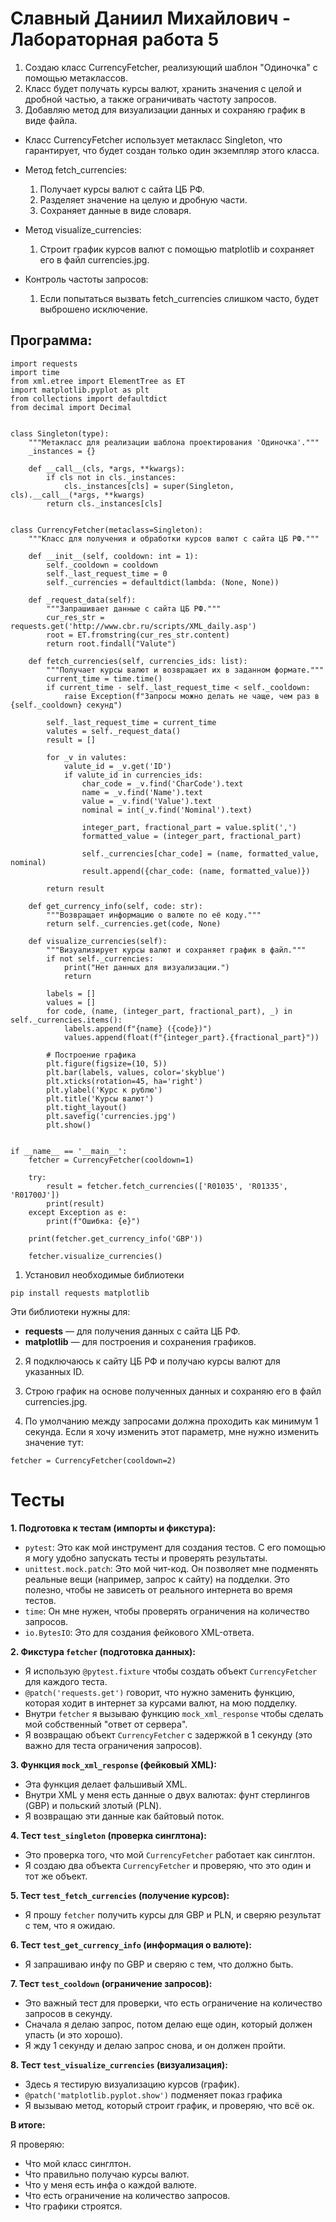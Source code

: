 # Славный Даниил Михайлович - Лабораторная работа 5

1. Создаю класс CurrencyFetcher, реализующий шаблон "Одиночка" с помощью метаклассов.
2. Класс будет получать курсы валют, хранить значения с целой и дробной частью, а также ограничивать частоту запросов.
3. Добавляю метод для визуализации данных и сохраняю график в виде файла.

* Класс CurrencyFetcher использует метакласс Singleton, что гарантирует, что будет создан только один экземпляр этого класса.
* Метод fetch_currencies:
  1. Получает курсы валют с сайта ЦБ РФ.
  2. Разделяет значение на целую и дробную части.
  3. Сохраняет данные в виде словаря.

* Метод visualize_currencies:
  1. Строит график курсов валют с помощью matplotlib и сохраняет его в файл currencies.jpg.

* Контроль частоты запросов:
  1. Если попытаться вызвать fetch_currencies слишком часто, будет выброшено исключение.

## Программа: 

```
import requests
import time
from xml.etree import ElementTree as ET
import matplotlib.pyplot as plt
from collections import defaultdict
from decimal import Decimal


class Singleton(type):
    """Метакласс для реализации шаблона проектирования 'Одиночка'."""
    _instances = {}

    def __call__(cls, *args, **kwargs):
        if cls not in cls._instances:
            cls._instances[cls] = super(Singleton, cls).__call__(*args, **kwargs)
        return cls._instances[cls]


class CurrencyFetcher(metaclass=Singleton):
    """Класс для получения и обработки курсов валют с сайта ЦБ РФ."""

    def __init__(self, cooldown: int = 1):
        self._cooldown = cooldown
        self._last_request_time = 0
        self._currencies = defaultdict(lambda: (None, None))
    
    def _request_data(self):
        """Запрашивает данные с сайта ЦБ РФ."""
        cur_res_str = requests.get('http://www.cbr.ru/scripts/XML_daily.asp')
        root = ET.fromstring(cur_res_str.content)
        return root.findall("Valute")

    def fetch_currencies(self, currencies_ids: list):
        """Получает курсы валют и возвращает их в заданном формате."""
        current_time = time.time()
        if current_time - self._last_request_time < self._cooldown:
            raise Exception(f"Запросы можно делать не чаще, чем раз в {self._cooldown} секунд")

        self._last_request_time = current_time
        valutes = self._request_data()
        result = []

        for _v in valutes:
            valute_id = _v.get('ID')
            if valute_id in currencies_ids:
                char_code = _v.find('CharCode').text
                name = _v.find('Name').text
                value = _v.find('Value').text
                nominal = int(_v.find('Nominal').text)

                integer_part, fractional_part = value.split(',')
                formatted_value = (integer_part, fractional_part)
                
                self._currencies[char_code] = (name, formatted_value, nominal)
                result.append({char_code: (name, formatted_value)})
        
        return result

    def get_currency_info(self, code: str):
        """Возвращает информацию о валюте по её коду."""
        return self._currencies.get(code, None)

    def visualize_currencies(self):
        """Визуализирует курсы валют и сохраняет график в файл."""
        if not self._currencies:
            print("Нет данных для визуализации.")
            return

        labels = []
        values = []
        for code, (name, (integer_part, fractional_part), _) in self._currencies.items():
            labels.append(f"{name} ({code})")
            values.append(float(f"{integer_part}.{fractional_part}"))

        # Построение графика
        plt.figure(figsize=(10, 5))
        plt.bar(labels, values, color='skyblue')
        plt.xticks(rotation=45, ha='right')
        plt.ylabel('Курс к рублю')
        plt.title('Курсы валют')
        plt.tight_layout()
        plt.savefig('currencies.jpg')
        plt.show()


if __name__ == '__main__':
    fetcher = CurrencyFetcher(cooldown=1)
    
    try:
        result = fetcher.fetch_currencies(['R01035', 'R01335', 'R01700J'])
        print(result)
    except Exception as e:
        print(f"Ошибка: {e}")

    print(fetcher.get_currency_info('GBP'))
    
    fetcher.visualize_currencies()
```

1. Установил необходимые библиотеки

```
pip install requests matplotlib
```

Эти библиотеки нужны для:
  * **requests** — для получения данных с сайта ЦБ РФ.
  * **matplotlib** — для построения и сохранения графиков.

2. Я подключаюсь к сайту ЦБ РФ и получаю курсы валют для указанных ID.
3. Строю график на основе полученных данных и сохраняю его в файл currencies.jpg.

4. По умолчанию между запросами должна проходить как минимум 1 секунда. Если я хочу изменить этот параметр, мне нужно изменить значение тут:

```
fetcher = CurrencyFetcher(cooldown=2)
```


# Тесты 

**1. Подготовка к тестам (импорты и фикстура):**

-   `pytest`: Это как мой инструмент для создания тестов. С его помощью я могу удобно запускать тесты и проверять результаты.
-   `unittest.mock.patch`: Это мой чит-код. Он позволяет мне подменять реальные вещи (например, запрос к сайту) на подделки. Это полезно, чтобы не зависеть от реального интернета во время тестов.
-   `time`: Он мне нужен, чтобы проверять ограничения на количество запросов. 
-   `io.BytesIO`: Это для создания фейкового XML-ответа. 

**2. Фикстура `fetcher` (подготовка данных):**

-   Я использую `@pytest.fixture` чтобы создать объект `CurrencyFetcher` для каждого теста.
-   `@patch('requests.get')` говорит, что нужно заменить функцию, которая ходит в интернет за курсами валют, на мою подделку.
-   Внутри `fetcher` я вызываю функцию `mock_xml_response` чтобы сделать мой собственный "ответ от сервера".
-   Я возвращаю объект `CurrencyFetcher` с задержкой в 1 секунду (это важно для теста ограничения запросов).

**3. Функция `mock_xml_response` (фейковый XML):**

-   Эта функция делает фальшивый XML. 
-   Внутри XML у меня есть данные о двух валютах: фунт стерлингов (GBP) и польский злотый (PLN).
-   Я возвращаю эти данные как байтовый поток.

**4. Тест `test_singleton` (проверка синглтона):**

-   Это проверка того, что мой `CurrencyFetcher` работает как синглтон.
-   Я создаю два объекта `CurrencyFetcher` и проверяю, что это один и тот же объект.

**5. Тест `test_fetch_currencies` (получение курсов):**

-   Я прошу `fetcher` получить курсы для GBP и PLN, и сверяю результат с тем, что я ожидаю.

**6. Тест `test_get_currency_info` (информация о валюте):**

-   Я запрашиваю инфу по GBP и сверяю с тем, что должно быть.

**7. Тест `test_cooldown` (ограничение запросов):**

-   Это важный тест для проверки, что есть ограничение на количество запросов в секунду.
-   Сначала я делаю запрос, потом делаю еще один, который должен упасть (и это хорошо).
-   Я жду 1 секунду и делаю запрос снова, и он должен пройти.

**8. Тест `test_visualize_currencies` (визуализация):**

-   Здесь я тестирую визуализацию курсов (график).
-   `@patch('matplotlib.pyplot.show')` подменяет показ графика 
-   Я вызываю метод, который строит график, и проверяю, что всё ок.

**В итоге:**

Я проверяю:

-   Что мой класс синглтон.
-   Что правильно получаю курсы валют.
-   Что у меня есть инфа о каждой валюте.
-   Что есть ограничение на количество запросов.
-   Что графики строятся.
